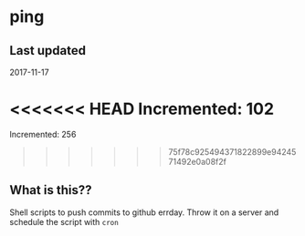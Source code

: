 # ping

## Last updated
2017-11-17

<<<<<<< HEAD
Incremented: 102
=======
Incremented: 256
>>>>>>> 75f78c925494371822899e9424571492e0a08f2f

## What is this?? 
Shell scripts to push commits to github errday. Throw it on a server and schedule the script with `cron`
